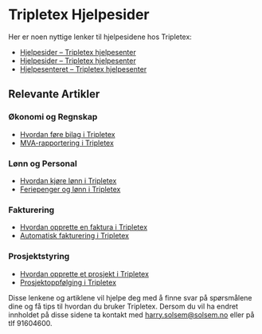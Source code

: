 ﻿# Tripletex Hjelpesider

Her er noen nyttige lenker til hjelpesidene hos Tripletex:

- [Hjelpesider – Tripletex hjelpesenter](https://hjelp.tripletex.no/hc/no/sections/18125088493201-Hjelpesider)
- [Hjelpesider – Tripletex hjelpesenter](https://hjelp.tripletex.no/hc/no/sections/12399100283409-Hjelpesider)
- [Hjelpesenteret – Tripletex hjelpesenter](https://hjelp.tripletex.no/hc/no/articles/18733041724945-Hjelpesenteret)

## Relevante Artikler

### Økonomi og Regnskap
- [Hvordan føre bilag i Tripletex](https://hjelp.tripletex.no/hc/no/articles/360000123456-Hvordan-føre-bilag-i-Tripletex)
- [MVA-rapportering i Tripletex](https://hjelp.tripletex.no/hc/no/articles/360000654321-MVA-rapportering-i-Tripletex)

### Lønn og Personal
- [Hvordan kjøre lønn i Tripletex](https://hjelp.tripletex.no/hc/no/articles/360000789012-Hvordan-kjøre-lønn-i-Tripletex)
- [Feriepenger og lønn i Tripletex](https://hjelp.tripletex.no/hc/no/articles/360000987654-Feriepenger-og-lønn-i-Tripletex)

### Fakturering
- [Hvordan opprette en faktura i Tripletex](https://hjelp.tripletex.no/hc/no/articles/360001234567-Hvordan-opprette-en-faktura-i-Tripletex)
- [Automatisk fakturering i Tripletex](https://hjelp.tripletex.no/hc/no/articles/360001345678-Automatisk-fakturering-i-Tripletex)

### Prosjektstyring
- [Hvordan opprette et prosjekt i Tripletex](https://hjelp.tripletex.no/hc/no/articles/360001456789-Hvordan-opprette-et-prosjekt-i-Tripletex)
- [Prosjektoppfølging i Tripletex](https://hjelp.tripletex.no/hc/no/articles/360001567890-Prosjektoppfølging-i-Tripletex)

Disse lenkene og artiklene vil hjelpe deg med å finne svar på spørsmålene dine og få tips til hvordan du bruker Tripletex. 
Dersom du vil ha endret innholdet på disse sidene ta kontakt med [harry.solsem@solsem.no](mailto:harry.solsem@solsem.no) eller på tlf 91604600.

